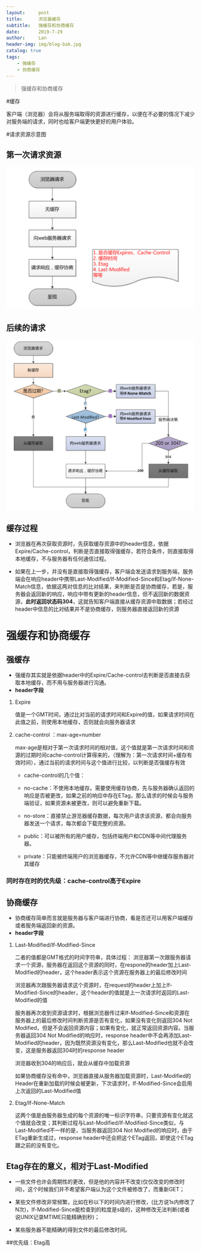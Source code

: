 ```yaml
---
layout:     post
title:      浏览器缓存
subtitle:   强缓存和协商缓存
date:       2019-7-29
author:     Lan
header-img: img/blog-bak.jpg
catalog: true
tags:
    - 强缓存
    - 协商缓存
---
```

>强缓存和协商缓存

#缓存

 客户端（浏览器）会将从服务端取得的资源进行缓存，以便在不必要的情况下减少对服务端的请求，同时也给客户端更快更好的用户体验。

#请求资源示意图

## 第一次请求资源
![第一次请求资源](../img/19-7-29-缓存01.jpg)
## 后续的请求
![后续请求资源](../img/19-7-29-缓存02.jpg)

## 缓存过程
- 浏览器在再次获取资源时，先获取缓存资源中的header信息，依据Expire/Cache-control，判断是否直接取得强缓存，若符合条件，则直接取得本地缓存，不与服务器有任何通信过程。

- 如果在上一步，并没有是直接取得强缓存，客户端会发送请求到服务端，服务端会在响应header中携带Last-Modified/If-Modified-Since和Etag/If-None-Match信息，依据这两对信息的比对结果，来判断是否是协商缓存，若是，服务器会返回新的响应，响应中带有更新的header信息，但不返回新的数据资源，**此时返回状态码304**，这就告知客户端直接从缓存资源中取数据；若经过header中信息的比对结果并不是协商缓存，则服务器直接返回新的资源


# 强缓存和协商缓存

## 强缓存
- 强缓存其实就是依据header中的Expire/Cache-control去判断是否直接去获取本地缓存，而不用与服务器进行沟通。
- **header字段**
1. Expire
  
   值是一个GMT时间，通过比对当前的请求时间和Expire的值，如果请求时间在此值之前，则使用本地缓存，否则就会向服务器请求
2. cache-control ：max-age=number
   
   
   max-age是相对于第一次请求时间的相对值，这个值就是第一次请求时间和资源的过期时间cache-control计算得来的，（理解为：第一次请求时间+缓存有效时间），通过当前的请求时间与这个值进行比较，以判断是否强缓存有效

    - cache-control的几个值：
  
    - no-cache：不使用本地缓存。需要使用缓存协商，先与服务器确认返回的响应是否被更改，如果之前的响应中存在ETag，那么请求的时候会与服务端验证，如果资源未被更改，则可以避免重新下载。
  
   - no-store：直接禁止游览器缓存数据，每次用户请求该资源，都会向服务器发送一个请求，每次都会下载完整的资源。

   - public：可以被所有的用户缓存，包括终端用户和CDN等中间代理服务器。

   - private：只能被终端用户的浏览器缓存，不允许CDN等中继缓存服务器对其缓存
  
### 同时存在时的优先级：cache-control高于Expire 

## 协商缓存
- 协商缓存简单而言就是服务器与客户端进行协商，看是否还可以用客户端缓存或者服务端返回新的资源。
-  **header字段**
  1. Last-Modified/If-Modified-Since
    
        二者的值都是GMT格式的时间字符串，具体过程：
        浏览器第一次跟服务器请求一个资源，服务器在返回这个资源的同时，在respone的header加上Last-Modified的header，这个header表示这个资源在服务器上的最后修改时间

        浏览器再次跟服务器请求这个资源时，在request的header上加上If-Modified-Since的header，这个header的值就是上一次请求时返回的Last-Modified的值

        服务器再次收到资源请求时，根据浏览器传过来If-Modified-Since和资源在服务器上的最后修改时间判断资源是否有变化，如果没有变化则返回304 Not Modified，但是不会返回资源内容；如果有变化，就正常返回资源内容。当服务器返回304 Not Modified的响应时，response header中不会再添加Last-Modified的header，因为既然资源没有变化，那么Last-Modified也就不会改变，这是服务器返回304时的response header

        浏览器收到304的响应后，就会从缓存中加载资源

        如果协商缓存没有命中，浏览器直接从服务器加载资源时，Last-Modified的Header在重新加载的时候会被更新，下次请求时，If-Modified-Since会启用上次返回的Last-Modified值

2. Etag/If-None-Match

    这两个值是由服务器生成的每个资源的唯一标识字符串，只要资源有变化就这个值就会改变；其判断过程与Last-Modified/If-Modified-Since类似，与Last-Modified不一样的是，当服务器返回304 Not Modified的响应时，由于ETag重新生成过，response header中还会把这个ETag返回，即使这个ETag跟之前的没有变化。
## Etag存在的意义，相对于Last-Modified

- 一些文件也许会周期性的更改，但是他的内容并不改变(仅仅改变的修改时间)，这个时候我们并不希望客户端认为这个文件被修改了，而重新GET；

- 某些文件修改非常频繁，比如在秒以下的时间内进行修改，(比方说1s内修改了N次)，If-Modified-Since能检查到的粒度是s级的，这种修改无法判断(或者说UNIX记录MTIME只能精确到秒)；

- 某些服务器不能精确的得到文件的最后修改时间。

##优先级：Etag高